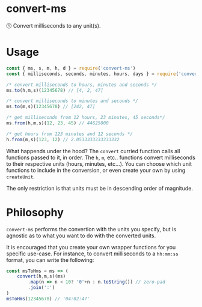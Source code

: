 # convert-ms
🕓 Convert milliseconds to any unit(s).

# Usage
```js
const { ms, s, m, h, d } = require('convert-ms')
const { milliseconds, seconds, minutes, hours, days } = require('convert-ms')

/* convert milliseconds to hours, minutes and seconds */
ms.to(h,m,s)(12345678) // [4, 2, 47]

/* convert milliseconds to minutes and seconds */
ms.to(m,s)(12345678) // [242, 47]

/* get milliseconds from 12 hours, 23 minutes, 45 seconds*/
ms.from(h,m,s)(12, 23, 45) // 44625000

/* get hours from 123 minutes and 12 seconds */
h.from(m,s)(123, 12) // 2.0533333333333332
```

What happends under the hood? The `convert` curried function calls all functions passed to it, in order. The `h`, `m`, etc.. functions convert milliseconds to their respective units (hours, minutes, etc...). You can choose which unit functions to include in the conversion, or even create your own by using `createUnit`. 

The only restriction is that units must be in descending order of magnitude.

# Philosophy
`convert-ms` performs the convertion with the units you specify, but is agnostic as to what you want to do with the converted units.

It is encouraged that you create your own wrapper functions for you specific use-case. 
For instance, to convert milliseconds to a `hh:mm:ss` format, you can write the following:

```js
const msToHms = ms => (
    convert(h,m,s)(ms)
        .map(n => n < 10? '0'+n : n.toString()) // zero-pad
        .join(':')
)
msToHms(12345678) // '04:02:47'
```
